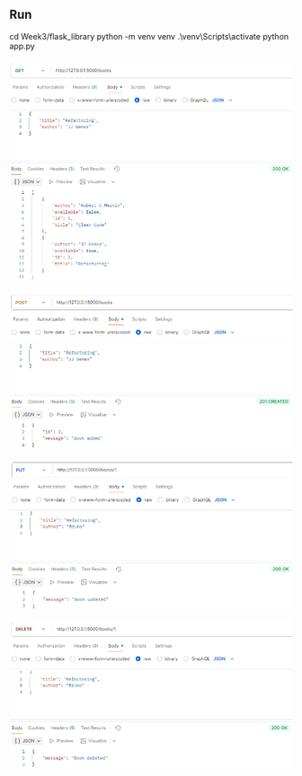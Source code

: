 ## Run
cd Week3/flask_library
python -m venv venv
.\venv\Scripts\activate
python app.py


![Demo GET](get.png)

![Demo POST](post.png)

![Demo PUT](put.png)

![Demo DELETE](delete.png)
